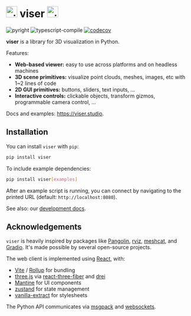 <h1 align="left">
    <img alt="viser logo" src="https://viser.studio/main/_static/logo.svg" width="auto" height="30" />
    viser
    <img alt="viser logo" src="https://viser.studio/main/_static/logo.svg" width="auto" height="30" />
</h1>

<p align="left">
    <img alt="pyright" src="https://github.com/nerfstudio-project/viser/actions/workflows/pyright.yml/badge.svg" />
    <img alt="typescript-compile" src="https://github.com/nerfstudio-project/viser/actions/workflows/typescript-compile.yml/badge.svg" />
    <a href="https://pypi.org/project/viser/">
        <img alt="codecov" src="https://img.shields.io/pypi/pyversions/viser" />
    </a>
</p>

**viser** is a library for 3D visualization in Python.

Features:

- **Web-based viewer:** easy to use across platforms and on headless machines
- **3D scene primitives:** visualize point clouds, meshes, images, etc with 1~2 lines of code
- **2D GUI primitives:** buttons, sliders, text inputs, ...
- **Interactive controls:** clickable objects, transform gizmos, programmable camera control, ...

Docs and examples: https://viser.studio.

## Installation

You can install `viser` with `pip`:

```bash
pip install viser
```

To include example dependencies:

```bash
pip install viser[examples]
```

After an example script is running, you can connect by navigating to the printed
URL (default: `http://localhost:8080`).

See also: our [development docs](https://viser.studio/main/development/).

## Acknowledgements

`viser` is heavily inspired by packages like
[Pangolin](https://github.com/stevenlovegrove/Pangolin),
[rviz](https://wiki.ros.org/rviz/),
[meshcat](https://github.com/rdeits/meshcat), and
[Gradio](https://github.com/gradio-app/gradio).
It's made possible by several open-source projects.

The web client is implemented using [React](https://react.dev/), with:

- [Vite](https://vitejs.dev/) / [Rollup](https://rollupjs.org/) for bundling
- [three.js](https://threejs.org/) via [react-three-fiber](https://github.com/pmndrs/react-three-fiber) and [drei](https://github.com/pmndrs/drei)
- [Mantine](https://mantine.dev/) for UI components
- [zustand](https://github.com/pmndrs/zustand) for state management
- [vanilla-extract](https://vanilla-extract.style/) for stylesheets

The Python API communicates via [msgpack](https://msgpack.org/index.html) and [websockets](https://websockets.readthedocs.io/en/stable/index.html).
